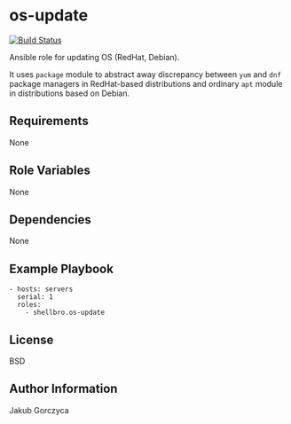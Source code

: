 os-update
=========

[![Build Status](https://travis-ci.org/shellbro/ansible-role-os-update.svg?branch=master)](https://travis-ci.org/shellbro/ansible-role-os-update)

Ansible role for updating OS (RedHat, Debian).

It uses `package` module to abstract away discrepancy between `yum` and `dnf` package managers in RedHat-based distributions and ordinary `apt` module in distributions based on Debian.

Requirements
------------

None

Role Variables
--------------

None

Dependencies
------------

None

Example Playbook
----------------

    - hosts: servers
      serial: 1
      roles:
        - shellbro.os-update

License
-------

BSD

Author Information
------------------

Jakub Gorczyca
